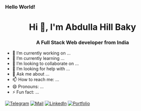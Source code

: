 ### Hello World!

<h1 align="center">Hi 👋, I'm Abdulla Hill Baky</h1>
<h3 align="center">A Full Stack Web developer from India</h3>

- 🔭 I’m currently working on ...
- 🌱 I’m currently learning ...
- 👯 I’m looking to collaborate on ...
- 🤔 I’m looking for help with ...
- 💬 Ask me about ...
- 📫 How to reach me: ...
- 😄 Pronouns: ...
- ⚡ Fun fact: ...

[![Telegram](https://img.shields.io/badge/-TELEGRAM-2CA5E0?style=for-the-badge&logo=telegram&logoColor=white)](https://t.me/hillbaky)
[![Mail](https://img.shields.io/badge/-MAIL-D14836?style=for-the-badge&logo=gmail&logoColor=white)](mailto:abdulla@hillbaky.me)
[![LinkedIn](https://img.shields.io/badge/-LINKEDIN-0077B5?style=for-the-badge&logo=linkedin&logoColor=white)](https://www.linkedin.com/in/hillbyte/)
[![Portfolio](https://img.shields.io/badge/-ADAMALSTON.COM-000000?style=for-the-badge&logo=react&logoColor=white)](https://portfolio.hillbaky.me)





